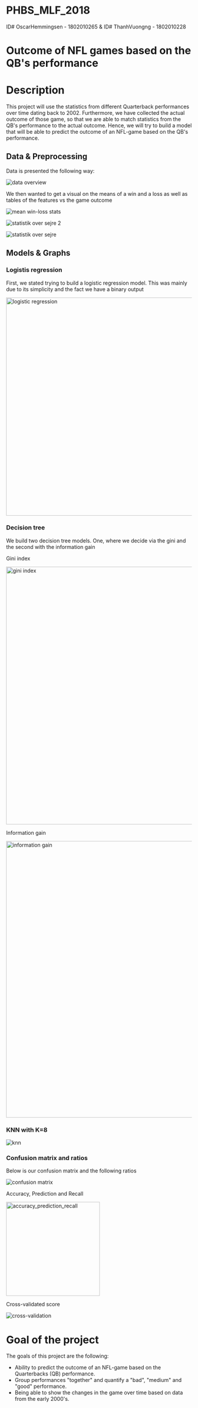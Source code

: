 # PHBS_MLF_2018

ID# OscarHemmingsen - 1802010265 & ID# ThanhVuongng - 1802010228

# Outcome of NFL games based on the QB's performance

# Description

This project will use the statistics from different Quarterback performances over time dating back to 2002. Furthermore, we have collected the actual outcome of those game, so that we are able to match statistics from the QB's performance to the actual outcome. Hence, we will try to build a model that will be able to predict the outcome of an NFL-game based on the QB's performance.

## Data & Preprocessing

Data is presented the following way:

![data overview](https://user-images.githubusercontent.com/42951299/48195285-2aed8000-e38a-11e8-8c3d-7226dd9789d2.jpg)

We then wanted to get a visual on the means of a win and a loss as well as tables of the features vs the game outcome

![mean win-loss stats](https://user-images.githubusercontent.com/42951299/48195951-fd093b00-e38b-11e8-84a8-b884dd0690b0.jpg)

![statistik over sejre 2](https://user-images.githubusercontent.com/42951299/48198984-a43ea000-e395-11e8-90bb-a098fd576f1e.png)


![statistik over sejre](https://user-images.githubusercontent.com/42951299/48198823-14005b00-e395-11e8-91d0-c8c96b123ec3.png)


## Models & Graphs

### Logistis regression

First, we stated trying to build a logistic regression model. This was mainly due to its simplicity and the fact we have a binary output

<img width="590" alt="logistic regression" src="https://user-images.githubusercontent.com/42951188/48195643-2d9ca500-e38b-11e8-96e2-2a8f1cfa2dbc.png">

### Decision tree

We build two decision tree models. One, where we decide via the gini and the second with the information gain

Gini index

<img width="697" alt="gini index" src="https://user-images.githubusercontent.com/42951188/48195642-2d040e80-e38b-11e8-9753-3827cd9a254c.png">

Information gain 

<img width="748" alt="information gain" src="https://user-images.githubusercontent.com/42951188/48195645-2d9ca500-e38b-11e8-91e1-cc638a9bcfe1.png">

### KNN with K=8

![knn](https://user-images.githubusercontent.com/42951299/48198815-0b0f8980-e395-11e8-8d42-1a70e8c5c7e1.jpg)


### Confusion matrix and ratios 

Below is our confusion matrix and the following ratios

![confusion matrix](https://user-images.githubusercontent.com/42951188/48194979-74899b00-e389-11e8-9a3a-2a005d4da274.png)

Accuracy, Prediction and Recall

<img width="254" alt="accuracy_prediction_recall" src="https://user-images.githubusercontent.com/42951188/48195644-2d9ca500-e38b-11e8-9bf8-cea2e7d7de16.png">

Cross-validated score

![cross-validation](https://user-images.githubusercontent.com/42951299/48198812-077c0280-e395-11e8-80c7-df11f8bdd19a.jpg)




# Goal of the project

The goals of this project are the following:
- Ability to predict the outcome of an NFL-game based on the Quarterbacks (QB) performance.
- Group performances "together" and quantify a "bad", "medium" and "good" performance.
- Being able to show the changes in the game over time based on data from the early 2000's.


